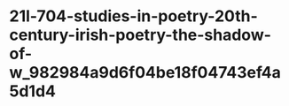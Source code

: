 # 21l-704-studies-in-poetry-20th-century-irish-poetry-the-shadow-of-w_982984a9d6f04be18f04743ef4a5d1d4